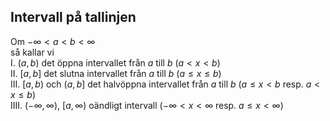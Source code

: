 ## Intervall på tallinjen
Om $-\infty < a < b < \infty$  
så kallar vi  
I. $(a,b)$ det öppna intervallet från $a$ till $b$ ($a<x<b$)  
II. $[a,b]$ det slutna intervallet från $a$ till $b$ ($a\le x\le b$)  
III. $[a,b)$ och $(a,b]$ det halvöppna intervallet från $a$ till $b$ ($a\le x < b$ resp. $a<x\le b$)  
IIII. $(-\infty,\infty)$, $[a,\infty)$ oändligt intervall ($-\infty <x<\infty$ resp. $a\le x<\infty$)  